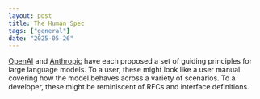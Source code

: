 ```yaml
---
layout: post
title: The Human Spec
tags: ["general"]
date: "2025-05-26"
---
```


[OpenAI](https://model-spec.openai.com/2025-04-11.html) and [Anthropic](https://www.anthropic.com/news/claudes-constitution) have each proposed a set of guiding principles for large language models. To a user, these might look like a user manual covering how the model behaves across a variety of scenarios. To a developer, these might be reminiscent of RFCs and interface definitions.